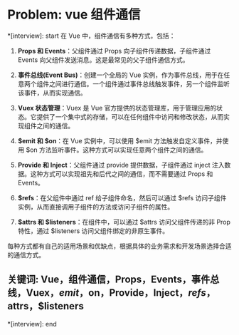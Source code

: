 # Problem: vue 组件通信

*[interview]: start
在 Vue 中，组件通信有多种方式，包括：

1. **Props 和 Events**：父组件通过 Props 向子组件传递数据，子组件通过 Events 向父组件发送消息。这是最常见的父子组件通信方式。

2. **事件总线(Event Bus)**：创建一个全局的 Vue 实例，作为事件总线，用于在任意两个组件之间进行通信。一个组件通过事件总线触发事件，另一个组件监听该事件，从而实现通信。

3. **Vuex 状态管理**：Vuex 是 Vue 官方提供的状态管理库，用于管理应用的状态。它提供了一个集中式的存储，可以在任何组件中访问和修改状态，从而实现组件之间的通信。

4. **$emit 和 $on**：在 Vue 实例中，可以使用 $emit 方法触发自定义事件，并使用 $on 方法监听事件。这种方式可以实现任意两个组件之间的通信。

5. **Provide 和 Inject**：父组件通过 provide 提供数据，子组件通过 inject 注入数据。这种方式可以实现祖先和后代之间的通信，而不需要通过 Props 和 Events。

6. **$refs**：在父组件中通过 ref 给子组件命名，然后可以通过 $refs 访问子组件实例，从而直接调用子组件的方法或访问子组件的属性。

7. **$attrs 和 $listeners**：在组件中，可以通过 $attrs 访问父组件传递的非 Prop 特性，通过 $listeners 访问父组件绑定的非原生事件。

每种方式都有自己的适用场景和优缺点，根据具体的业务需求和开发场景选择合适的通信方式。

## 关键词: Vue，组件通信，Props，Events，事件总线，Vuex，$emit，$on，Provide，Inject，$refs，$attrs，$listeners
*[interview]: end

